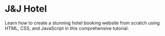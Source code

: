 # J&J Hotel
Learn how to create a stunning hotel booking website from scratch using HTML, CSS, and JavaScript in this comprehensive tutorial.
